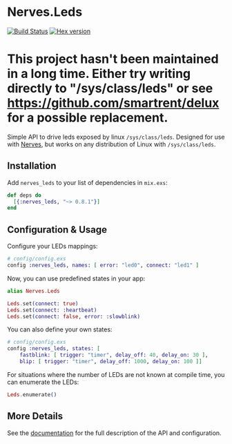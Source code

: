 # Nerves.Leds

[![Build Status](https://travis-ci.org/nerves-project/nerves_leds.svg?branch=master)](https://travis-ci.org/nerves-project/nerves_leds)
[![Hex version](https://img.shields.io/hexpm/v/nerves_leds.svg "Hex version")](https://hex.pm/packages/nerves_leds)

# This project hasn't been maintained in a long time. Either try writing directly to "/sys/class/leds" or see https://github.com/smartrent/delux for a possible replacement.

Simple API to drive leds exposed by linux `/sys/class/leds`.  Designed for use with [Nerves](http://nerves-project.org/), but works on any distribution of Linux with `/sys/class/leds`.

## Installation

Add `nerves_leds` to your list of dependencies in `mix.exs`:

```elixir
def deps do
  [{:nerves_leds, "~> 0.8.1"}]
end
```

## Configuration & Usage

Configure your LEDs mappings:

```elixir
# config/config.exs
config :nerves_leds, names: [ error: "led0", connect: "led1" ]
```

Now, you can use predefined states in your app:

```elixir
alias Nerves.Leds

Leds.set(connect: true)
Leds.set(connect: :heartbeat)
Leds.set(connect: false, error: :slowblink)
```

You can also define your own states:

```elixir
# config/config.exs
config :nerves_leds, states: [
    fastblink: [ trigger: "timer", delay_off: 40, delay_on: 30 ],
    blip: [ trigger: "timer", delay_off: 1000, delay_on: 100 ]]
```

For situations where the number of LEDs are not known at compile time, you
can enumerate the LEDs:

```elixir
Leds.enumerate()
```

## More Details

See the [documentation](https://hexdocs.pm/nerves_leds) for the full description of the API and configuration.
